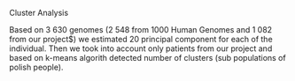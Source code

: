 Cluster Analysis

Based on $3\ 630$ genomes ($2\ 548$ from 1000 Human Genomes and $1\ 082$ from our project$) we estimated $20$ principal component for each of the individual.
Then we took into account only patients from our project and based on k-means algorith detected number of clusters (sub populations of polish people).
